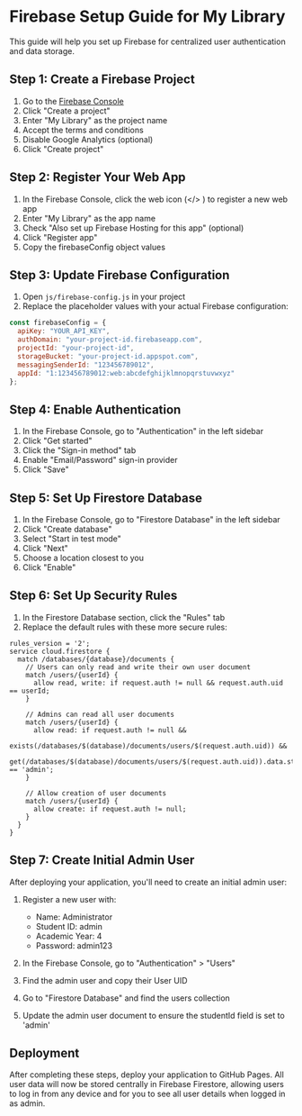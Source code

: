# Firebase Setup Guide for My Library

This guide will help you set up Firebase for centralized user authentication and data storage.

## Step 1: Create a Firebase Project

1. Go to the [Firebase Console](https://console.firebase.google.com/)
2. Click "Create a project"
3. Enter "My Library" as the project name
4. Accept the terms and conditions
5. Disable Google Analytics (optional)
6. Click "Create project"

## Step 2: Register Your Web App

1. In the Firebase Console, click the web icon (</> ) to register a new web app
2. Enter "My Library" as the app name
3. Check "Also set up Firebase Hosting for this app" (optional)
4. Click "Register app"
5. Copy the firebaseConfig object values

## Step 3: Update Firebase Configuration

1. Open `js/firebase-config.js` in your project
2. Replace the placeholder values with your actual Firebase configuration:

```javascript
const firebaseConfig = {
  apiKey: "YOUR_API_KEY",
  authDomain: "your-project-id.firebaseapp.com",
  projectId: "your-project-id",
  storageBucket: "your-project-id.appspot.com",
  messagingSenderId: "123456789012",
  appId: "1:123456789012:web:abcdefghijklmnopqrstuvwxyz"
};
```

## Step 4: Enable Authentication

1. In the Firebase Console, go to "Authentication" in the left sidebar
2. Click "Get started"
3. Click the "Sign-in method" tab
4. Enable "Email/Password" sign-in provider
5. Click "Save"

## Step 5: Set Up Firestore Database

1. In the Firebase Console, go to "Firestore Database" in the left sidebar
2. Click "Create database"
3. Select "Start in test mode"
4. Click "Next"
5. Choose a location closest to you
6. Click "Enable"

## Step 6: Set Up Security Rules

1. In the Firestore Database section, click the "Rules" tab
2. Replace the default rules with these more secure rules:

```
rules_version = '2';
service cloud.firestore {
  match /databases/{database}/documents {
    // Users can only read and write their own user document
    match /users/{userId} {
      allow read, write: if request.auth != null && request.auth.uid == userId;
    }
    
    // Admins can read all user documents
    match /users/{userId} {
      allow read: if request.auth != null && 
                  exists(/databases/$(database)/documents/users/$(request.auth.uid)) &&
                  get(/databases/$(database)/documents/users/$(request.auth.uid)).data.studentId == 'admin';
    }
    
    // Allow creation of user documents
    match /users/{userId} {
      allow create: if request.auth != null;
    }
  }
}
```

## Step 7: Create Initial Admin User

After deploying your application, you'll need to create an initial admin user:

1. Register a new user with:
   - Name: Administrator
   - Student ID: admin
   - Academic Year: 4
   - Password: admin123

2. In the Firebase Console, go to "Authentication" > "Users"
3. Find the admin user and copy their User UID
4. Go to "Firestore Database" and find the users collection
5. Update the admin user document to ensure the studentId field is set to 'admin'

## Deployment

After completing these steps, deploy your application to GitHub Pages. All user data will now be stored centrally in Firebase Firestore, allowing users to log in from any device and for you to see all user details when logged in as admin.